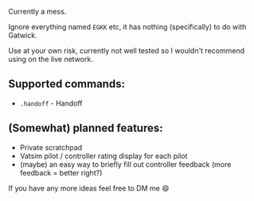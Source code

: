 Currently a mess.

Ignore everything named `EGKK` etc, it has nothing (specifically) to do with Gatwick.

Use at your own risk, currently not well tested so I wouldn't recommend using on the live network.

## Supported commands:
- `.handoff` - Handoff


## (Somewhat) planned features:
- Private scratchpad
- Vatsim pilot / controller rating display for each pilot
- (maybe) an easy way to briefly fill out controller feedback (more feedback = better right?)

If you have any more ideas feel free to DM me :smile: